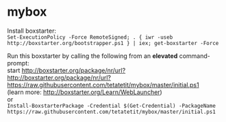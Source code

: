 # mybox

Install boxstarter:\
`Set-ExecutionPolicy -Force RemoteSigned; . { iwr -useb http://boxstarter.org/bootstrapper.ps1 } | iex; get-boxstarter -Force`

Run this boxstarter by calling the following from an **elevated** command-prompt: \
start http://boxstarter.org/package/nr/url?http://boxstarter.org/package/nr/url?https://raw.githubusercontent.com/tetatetit/mybox/master/initial.ps1 \
(learn more: http://boxstarter.org/Learn/WebLauncher) \
or \
`Install-BoxstarterPackage -Credential $(Get-Credential) -PackageName https://raw.githubusercontent.com/tetatetit/mybox/master/initial.ps1`
